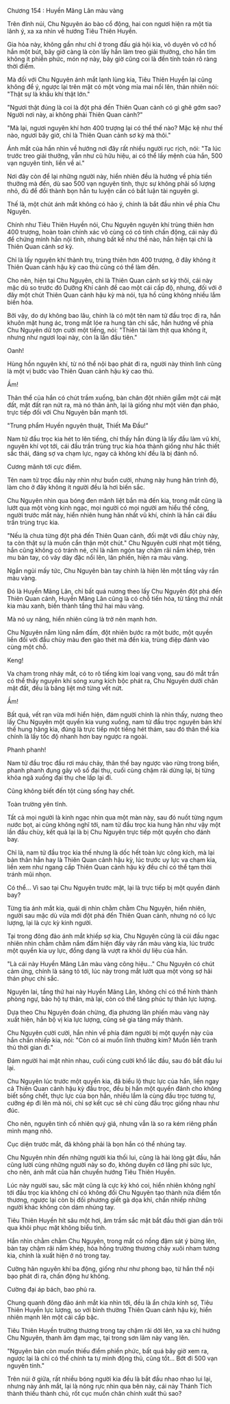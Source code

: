 




Chương 154 : Huyền Mãng Lân màu vàng


Trên đỉnh núi, Chu Nguyên áo bào cổ động, hai con ngươi hiện ra một tia lãnh ý, xa xa nhìn về hướng Tiêu Thiên Huyền.

Gia hỏa này, không gần như chỉ ở trong đấu giá hội kia, vô duyên vô cớ hố hắn một bút, bây giờ càng là còn lấy hắn làm treo giải thưởng, cho hắn tìm không ít phiền phức, món nợ này, bây giờ cũng coi là đến tính toán rõ ràng thời điểm.

Mà đối với Chu Nguyên ánh mắt lạnh lùng kia, Tiêu Thiên Huyền lại cũng không để ý, ngược lại trên mặt có một vòng mỉa mai nổi lên, thản nhiên nói: "Thật sự là khẩu khí thật lớn."

"Ngươi thật đúng là coi là đột phá đến Thiên Quan cảnh có gì ghê gớm sao? Người nơi này, ai không phải Thiên Quan cảnh?"

"Mà lại, ngươi nguyên khí hơn 400 trượng lại có thể thế nào? Mặc kệ như thế nào, ngươi bây giờ, chỉ là Thiên Quan cảnh sơ kỳ mà thôi."

Ánh mắt của hắn nhìn về hướng nơi đây rất nhiều người rục rịch, nói: "Ta lúc trước treo giải thưởng, vẫn như cũ hữu hiệu, ai có thể lấy mệnh của hắn, 500 vạn nguyên tinh, liền về ai."

Nơi đây còn để lại những người này, hiển nhiên đều là hướng về phía tiền thưởng mà đến, dù sao 500 vạn nguyên tinh, thực sự không phải số lượng nhỏ, đủ để đổi thành bọn hắn tu luyện cần có bất luận tài nguyên gì.

Thế là, một chút ánh mắt không có hảo ý, chính là bắt đầu nhìn về phía Chu Nguyên.

Chính như Tiêu Thiên Huyền nói, Chu Nguyên nguyên khí trùng thiên hơn 400 trượng, hoàn toàn chính xác vô cùng có có tính chấn động, cái này đủ để chứng minh hắn nội tình, nhưng bất kể như thế nào, hắn hiện tại chỉ là Thiên Quan cảnh sơ kỳ.

Chỉ là lấy nguyên khí thành trụ, trùng thiên hơn 400 trượng, ở đây không ít Thiên Quan cảnh hậu kỳ cao thủ cũng có thể làm đến.

Cho nên, hiện tại Chu Nguyên, chỉ là Thiên Quan cảnh sơ kỳ thôi, cái này mặc dù so trước đó Dưỡng Khí cảnh đề cao một cái cấp độ, nhưng, đối với ở đây một chút Thiên Quan cảnh hậu kỳ mà nói, tựa hồ cũng không nhiều lắm biến hóa.

Bởi vậy, do dự không bao lâu, chính là có một tên nam tử đầu trọc đi ra, hắn khuôn mặt hung ác, trong mắt lóe ra hung tàn chi sắc, hắn hướng về phía Chu Nguyên dữ tợn cười một tiếng, nói: "Thiên tài làm thịt qua không ít, nhưng như ngươi loại này, còn là lần đầu tiên."

Oanh!

Hùng hồn nguyên khí, từ nó thể nội bạo phát đi ra, người này thình lình cũng là một vị bước vào Thiên Quan cảnh hậu kỳ cao thủ.

Ầm!

Thân thể của hắn có chút trầm xuống, bàn chân đột nhiên giẫm một cái mặt đất, mặt đất rạn nứt ra, mà nó thân ảnh, lại là giống như một viên đạn pháo, trực tiếp đối với Chu Nguyên bắn mạnh tới.

"Trung phẩm Huyền nguyên thuật, Thiết Ma Đầu!"

Nam tử đầu trọc kia hét to lên tiếng, chỉ thấy hắn đúng là lấy đầu làm vũ khí, nguyên khí vọt tới, cái đầu trần trùng trục kia hóa thành giống như hắc thiết sắc thái, đáng sợ va chạm lực, ngay cả không khí đều là bị đánh nổ.

Cương mãnh tới cực điểm.

Tên nam tử trọc đầu này nhìn như buồn cười, nhưng này hung hãn trình độ, làm cho ở đây không ít người đều là hơi biến sắc.

Chu Nguyên nhìn qua bóng đen mãnh liệt bắn mà đến kia, trong mắt cũng là lướt qua một vòng kinh ngạc, mọi người có mọi người am hiểu thế công, người trước mắt này, hiển nhiên hung hãn nhất vũ khí, chính là hắn cái đầu trần trùng trục kia.

"Nếu là chưa từng đột phá đến Thiên Quan cảnh, đối mặt với đầu chùy này, ta còn thật sự là muốn cẩn thận một chút." Chu Nguyên cười nhạt một tiếng, hắn cũng không có tránh né, chỉ là năm ngón tay chậm rãi nắm khép, trên mu bàn tay, có vảy dày đặc nổi lên, lân phiến, hiện ra màu vàng.

Ngắn ngủi mấy tức, Chu Nguyên bàn tay chính là hiện lên một tầng vảy rắn màu vàng.

Đó là Huyền Mãng Lân, chỉ bất quá nương theo lấy Chu Nguyên đột phá đến Thiên Quan cảnh, Huyền Mãng Lân cũng là có chỗ tiến hóa, từ tầng thứ nhất kia màu xanh, biến thành tầng thứ hai màu vàng.

Mà nó uy năng, hiển nhiên cũng là trở nên mạnh hơn.

Chu Nguyên nắm lũng nắm đấm, đột nhiên bước ra một bước, một quyền liền đối với đầu chùy màu đen gào thét mà đến kia, trùng điệp đánh vào cùng một chỗ.

Keng!

Va chạm trong nháy mắt, có to rõ tiếng kim loại vang vọng, sau đó mắt trần có thể thấy nguyên khí sóng xung kích bộc phát ra, Chu Nguyên dưới chân mặt đất, đều là băng liệt mở từng vết nứt.

Ầm!

Bất quá, vết rạn vừa mới hiển hiện, đám người chính là nhìn thấy, nương theo lấy Chu Nguyên một quyền kia vung xuống, nam tử đầu trọc nguyên bản khí thế hung hăng kia, đúng là trực tiếp một tiếng hét thảm, sau đó thân thể kia chính là lấy tốc độ nhanh hơn bay ngược ra ngoài.

Phanh phanh!

Nam tử đầu trọc đầu rơi máu chảy, thân thể bay ngược vào rừng trong biển, phanh phanh đụng gãy vô số đại thụ, cuối cùng chậm rãi dừng lại, bị từng khỏa ngã xuống đại thụ che lấp lại đi.

Cũng không biết đến tột cùng sống hay chết.

Toàn trường yên tĩnh.

Tất cả mọi người là kinh ngạc nhìn qua một màn này, sau đó nuốt từng ngụm nước bọt, ai cũng không nghĩ tới, nam tử đầu trọc kia hung hãn như vậy một lần đầu chùy, kết quả lại là bị Chu Nguyên trực tiếp một quyền cho đánh bay.

Chỉ là, nam tử đầu trọc kia thế nhưng là dốc hết toàn lực công kích, mà lại bản thân hắn hay là Thiên Quan cảnh hậu kỳ, lúc trước uy lực va chạm kia, liền xem như ngang cấp Thiên Quan cảnh hậu kỳ đều chỉ có thể tạm thời tránh mũi nhọn.

Có thể... Vì sao tại Chu Nguyên trước mặt, lại là trực tiếp bị một quyền đánh bay?

Từng tia ánh mắt kia, quái dị nhìn chằm chằm Chu Nguyên, hiển nhiên, người sau mặc dù vừa mới đột phá đến Thiên Quan cảnh, nhưng nó có lực lượng, lại là cực kỳ kinh người.

Tại trong đông đảo ánh mắt khiếp sợ kia, Chu Nguyên cũng là cúi đầu ngạc nhiên nhìn chằm chằm nắm đấm hiện đầy vảy rắn màu vàng kia, lúc trước một quyền kia uy lực, đồng dạng là vượt ra khỏi dự liệu của hắn.

"Là cái này Huyền Mãng Lân màu vàng công hiệu..." Chu Nguyên có chút cảm ứng, chính là sáng tỏ tới, lúc này trong mắt lướt qua một vòng sợ hãi thán phục chi sắc.

Nguyên lai, tầng thứ hai này Huyền Mãng Lân, không chỉ có thể hình thành phòng ngự, bảo hộ tự thân, mà lại, còn có thể tăng phúc tự thân lực lượng.

Dựa theo Chu Nguyên đoán chừng, địa phương lân phiến màu vàng này xuất hiện, hắn bộ vị kia lực lượng, cũng sẽ gia tăng mấy thành.

Chu Nguyên cười cười, hắn nhìn về phía đám người bị một quyền này của hắn chấn nhiếp kia, nói: "Còn có ai muốn lĩnh thưởng kim? Muốn liền tranh thủ thời gian đi."

Đám người hai mặt nhìn nhau, cuối cùng cười khổ lắc đầu, sau đó bắt đầu lui lại.

Chu Nguyên lúc trước một quyền kia, đã biểu lộ thực lực của hắn, liền ngay cả Thiên Quan cảnh hậu kỳ đầu trọc, đều bị hắn một quyền đánh cho không biết sống chết, thực lực của bọn hắn, nhiều lắm là cùng đầu trọc tương tự, cưỡng ép đi lên mà nói, chỉ sợ kết cục sẽ chỉ cùng đầu trọc giống nhau như đúc.

Cho nên, nguyên tinh cố nhiên quý giá, nhưng vẫn là so ra kém riêng phần mình mạng nhỏ.

Cục diện trước mắt, đã không phải là bọn hắn có thể nhúng tay.

Chu Nguyên nhìn đến những người kia thối lui, cũng là hài lòng gật đầu, hắn cũng lười cùng những người này so đo, không duyên cớ lãng phí sức lực, cho nên, ánh mắt của hắn chuyển hướng Tiêu Thiên Huyền.

Lúc này người sau, sắc mặt cũng là cực kỳ khó coi, hiển nhiên không nghĩ tới đầu trọc kia không chỉ có không đối Chu Nguyên tạo thành nửa điểm tổn thương, ngược lại còn bị đối phương giết gà dọa khỉ, chấn nhiếp những người khác không còn dám nhúng tay.

Tiêu Thiên Huyền hít sâu một hơi, âm trầm sắc mặt bắt đầu thời gian dần trôi qua khôi phục mặt không biểu tình.

Hắn nhìn chằm chằm Chu Nguyên, trong mắt có nồng đậm sát ý bừng lên, bàn tay chậm rãi nắm khép, hỏa hồng trường thương chảy xuôi nham tương kia, chính là xuất hiện ở nó trong tay.

Cường hãn nguyên khí ba động, giống như như phong bạo, từ hắn thể nội bạo phát đi ra, chấn động hư không.

Cường đại áp bách, bao phủ ra.

Chung quanh đông đảo ánh mắt kia nhìn tới, đều là ẩn chứa kính sợ, Tiêu Thiên Huyền lực lượng, so với bình thường Thiên Quan cảnh hậu kỳ, hiển nhiên mạnh lên một cái cấp bậc.

Tiêu Thiên Huyền trường thương trong tay chậm rãi dời lên, xa xa chỉ hướng Chu Nguyên, thanh âm đạm mạc, tại trong sơn lâm này vang lên.

"Nguyên bản còn muốn thiếu điểm phiền phức, bất quá bây giờ xem ra, ngược lại là chỉ có thể chính ta tự mình động thủ, cũng tốt... Bớt đi 500 vạn nguyên tinh."

Trên núi ở giữa, rất nhiều bóng người kia đều là bắt đầu nhao nhao lui lại, nhưng này ánh mắt, lại là nóng rực nhìn qua bên này, cái này Thánh Tích thành thiếu thành chủ, rốt cục muốn chân chính xuất thủ sao?




